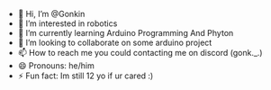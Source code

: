 - 👋 Hi, I’m @Gonkin
- 👀 I’m interested in robotics
- 🌱 I’m currently learning Arduino Programming And Phyton
- 💞️ I’m looking to collaborate on some arduino project
- 📫 How to reach me you could contacting me on discord (gonk._.)
- 😄 Pronouns: he/him
- ⚡ Fun fact: Im still 12 yo if ur cared :)

<!---
Gonkin/Gonkin is a ✨ special ✨ repository because its `README.md` (this file) appears on your GitHub profile.
You can click the Preview link to take a look at your changes.
--->
